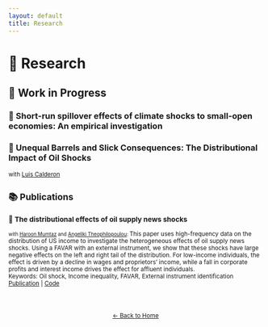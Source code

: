 ```yaml
---
layout: default
title: Research
---
```


# 🔬 Research

## 📑 Work in Progress

### 🔹 Short-run spillover effects of climate shocks to small-open economies: An empirical investigation
### 🔹 Unequal Barrels and Slick Consequences: The Distributional Impact of Oil Shocks 
<small> with [Luis Calderon](https://luiscald.github.io)

## 📚 Publications

### 🔹 The distributional effects of oil supply news shocks 
<small> with [Haroon Mumtaz](https://sites.google.com/site/hmumtaz77/) and [Angeliki Theophilopoulou](https://sites.google.com/view/angelikitheophilopoulou/home): </small>
This paper uses high-frequency data on the distribution of US income to investigate the heterogeneous effects of oil supply news shocks. Using a FAVAR with an external instrument, we show that these shocks have large negative effects on the left and right tail of the distribution. For low-income individuals, the effect is driven by a decline in wages and proprietors’ income, while a fall in corporate profits and interest income drives the effect for affluent individuals.  
Keywords: Oil shock, Income inequality, FAVAR, External instrument identification  
[Publication](https://doi.org/10.1016/j.econlet.2024.111769) | [Code](https://www.dropbox.com/scl/fo/nwnrtw2jknsdb6ixzd0b7/AJw-LfAeSrDm0OAx9p600ic?rlkey=w0truu7ellhzpfgy3n249j7lk&dl=0)


<div style="text-align: center; margin-top: 50px;">
  <a href="index.html">← Back to Home</a>
</div>

